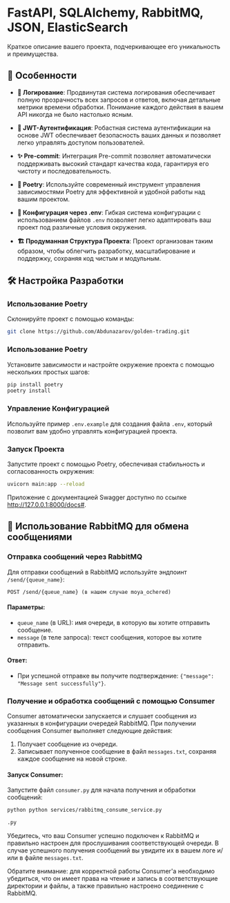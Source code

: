 # FastAPI, SQLAlchemy, RabbitMQ, JSON, ElasticSearch

Краткое описание вашего проекта, подчеркивающее его уникальность и преимущества.

## 🚀 Особенности

- **📝 Логирование**: Продвинутая система логирования обеспечивает полную прозрачность всех запросов и ответов, включая детальные метрики времени обработки. Понимание каждого действия в вашем API никогда не было настолько ясным.

- **🔐 JWT-Аутентификация**: Робастная система аутентификации на основе JWT обеспечивает безопасность ваших данных и позволяет легко управлять доступом пользователей.

- **✨ Pre-commit**: Интеграция Pre-commit позволяет автоматически поддерживать высокий стандарт качества кода, гарантируя его чистоту и последовательность.

- **🎼 Poetry**: Используйте современный инструмент управления зависимостями Poetry для эффективной и удобной работы над вашим проектом.

- **🔧 Конфигурация через .env**: Гибкая система конфигурации с использованием файлов `.env` позволяет легко адаптировать ваш проект под различные условия окружения.

- **🏗️ Продуманная Структура Проекта**: Проект организован таким образом, чтобы облегчить разработку, масштабирование и поддержку, сохраняя код чистым и модульным.

## 🛠️ Настройка Разработки

### Использование Poetry
Склонируйте проект с помощью команды:
```bash
git clone https://github.com/Abdunazarov/golden-trading.git
```

### Использование Poetry

Установите зависимости и настройте окружение проекта с помощью нескольких простых шагов:

```bash
pip install poetry
poetry install
```

### Управление Конфигурацией

Используйте пример `.env.example` для создания файла `.env`, который позволит вам удобно управлять конфигурацией проекта.

### Запуск Проекта

Запустите проект с помощью Poetry, обеспечивая стабильность и согласованность окружения:

```bash
uvicorn main:app --reload
```
Приложение с документацией Swagger доступно по ссылке http://127.0.0.1:8000/docs#.

## 💬 Использование RabbitMQ для обмена сообщениями

### Отправка сообщений через RabbitMQ

Для отправки сообщений в RabbitMQ используйте эндпоинт `/send/{queue_name}`:

```http request
POST /send/{queue_name} (в нашем случае moya_ochered)
```

#### Параметры:

- `queue_name` (в URL): имя очереди, в которую вы хотите отправить сообщение.
- `message` (в теле запроса): текст сообщения, которое вы хотите отправить.

#### Ответ:

- При успешной отправке вы получите подтверждение: `{"message": "Message sent successfully"}`.

### Получение и обработка сообщений с помощью Consumer

Consumer автоматически запускается и слушает сообщения из указанных в конфигурации очередей RabbitMQ. При получении сообщения Consumer выполняет следующие действия:

1. Получает сообщение из очереди.
2. Записывает полученное сообщение в файл `messages.txt`, сохраняя каждое сообщение на новой строке.

#### Запуск Consumer:

Запустите файл `consumer.py` для начала получения и обработки сообщений:

```bash
python python services/rabbitmq_consume_service.py

.py
```

Убедитесь, что ваш Consumer успешно подключен к RabbitMQ и правильно настроен для прослушивания соответствующей очереди. В случае успешного получения сообщений вы увидите их в вашем логе и/или в файле `messages.txt`.

Обратите внимание: для корректной работы Consumer'а необходимо убедиться, что он имеет права на чтение и запись в соответствующие директории и файлы, а также правильно настроено соединение с RabbitMQ.
